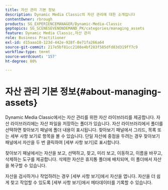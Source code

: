 ```yaml
---
title: 자산 관리 기본 정보
description: Dynamic Media Classic의 자산 관리에 대한 소개입니다
contentOwner: rbrough
products: SG_EXPERIENCEMANAGER/Dynamic-Media-Classic
geptopics: SG_SCENESEVENONDEMAND_PK/categories/managing_assets
feature: Dynamic Media Classic,자산 관리
role: Business Practitioner
exl-id: d15aaa18-123d-442e-928f-8e71fa266a64
source-git-commit: 217e5bf81cc2108e4bf283f585dfd83d319ff7c9
workflow-type: tm+mt
source-wordcount: '157'
ht-degree: 80%

---
```


# 자산 관리 기본 정보{#about-managing-assets}

Dynamic Media Classic에서는 자산 관리를 위한 자산 라이브러리를 제공합니다. 자산 라이브러리에는 자산 파일을 저장하는 폴더가 있습니다. 자산 라이브러리에서 폴더를 선택하면 찾아보기 패널에 폴더 내용이 표시됩니다. 찾아보기 패널에서 그리드, 목록 또는 세부 사항 보기로 항목을 볼 수 있습니다. 단일 자산에 중점을 두려는 경우 찾아보기 패널에서 자산을 두 번 클릭하여 [세부 사항 보기]로 표시합니다.

찾아보기 패널에서는 자산을 보고, 선택하고, 찾고, 미리 보고, 이동하고, 이름을 바꾸고, 삭제하는 도구를 제공합니다. 삭제한 자산은 휴지통 폴더에 배치되며, 이 폴더에서 자산을 복구할 수 있습니다.

자산을 검사하거나 작업하려는 경우 [세부 사항 보기]에서 자산을 엽니다. 자산을 더 쉽게 찾고 작업할 수 있도록 [세부 사항 보기]에서 메타데이터를 기록할 수 있습니다.
